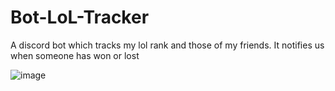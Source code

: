 # Bot-LoL-Tracker

A discord bot which tracks my lol rank and those of my friends. It notifies us when someone has won or lost

![image](https://github.com/user-attachments/assets/57c3f7b2-3cfb-46a0-9477-90fb0f91cdbc)

